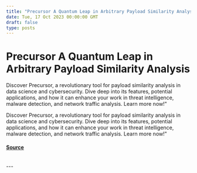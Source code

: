 ```yaml
---
title: "Precursor A Quantum Leap in Arbitrary Payload Similarity Analysis"
date: Tue, 17 Oct 2023 00:00:00 GMT
draft: false
type: posts
---
```

# Precursor A Quantum Leap in Arbitrary Payload Similarity Analysis





Discover Precursor, a revolutionary tool for payload similarity analysis in data science and cybersecurity. Dive deep into its features, potential applications, and how it can enhance your work in threat intelligence, malware detection, and network traffic analysis. Learn more now!"

Discover Precursor, a revolutionary tool for payload similarity analysis in data science and cybersecurity. Dive deep into its features, potential applications, and how it can enhance your work in threat intelligence, malware detection, and network traffic analysis. Learn more now!"

#### [Source](https://www.greynoise.io/blog/precursor-a-quantum-leap-in-arbitrary-payload-similarity-analysis)

<br/>
---
